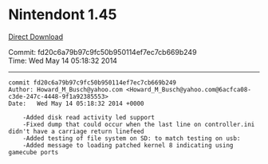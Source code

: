 # Nintendont 1.45
[Direct Download](./Nintendont.zip)

Commit: fd20c6a79b97c9fc50b950114ef7ec7cb669b249  
Time: Wed May 14 05:18:32 2014   

-----

```
commit fd20c6a79b97c9fc50b950114ef7ec7cb669b249
Author: Howard_M_Busch@yahoo.com <Howard_M_Busch@yahoo.com@6acfca08-c3de-247c-4448-9f1a92385553>
Date:   Wed May 14 05:18:32 2014 +0000

    -Added disk read activity led support
    -Fixed dump that could occur when the last line on controller.ini didn't have a carriage return linefeed
    -Added testing of file system on SD: to match testing on usb:
    -Added message to loading patched kernel 8 indicating using gamecube ports
```
